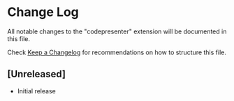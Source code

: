 # Change Log

All notable changes to the "codepresenter" extension will be documented in this file.

Check [Keep a Changelog](http://keepachangelog.com/) for recommendations on how to structure this file.

## [Unreleased]

- Initial release